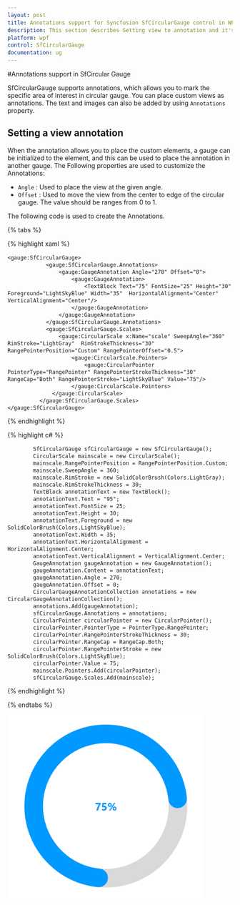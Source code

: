 ```yaml
---
layout: post
title: Annotations support for Syncfusion SfCircularGauge control in WPF.
description: This section describes Setting view to annotation and it's feature in SfCircularGauge control WPF platform.
platform: wpf
control: SfCircularGauge
documentation: ug
---
```


#Annotations support in SfCircular Gauge

SfCircularGauge supports annotations, which allows you to mark the specific area of interest in circular gauge. You can place custom views as annotations. The text and images can also be added by using `Annotations` property.

## Setting a view annotation

When the annotation allows you to place the custom elements, a gauge can be initialized to the element, and this can be used to place the annotation in another gauge. The Following properties are used to customize the Annotations:

* `Angle` : Used to place the view at the given angle.
* `Offset` : Used to move the view from the center to edge of the circular gauge. The value should be ranges from 0 to 1.

The following code is used to create the Annotations.

{% tabs %}

{% highlight xaml %}

    <gauge:SfCircularGauge>
                <gauge:SfCircularGauge.Annotations>
                    <gauge:GaugeAnnotation Angle="270" Offset="0">
                        <gauge:GaugeAnnotation>
                            <TextBlock Text="75" FontSize="25" Height="30" Foreground="LightSkyBlue" Width="35"  HorizontalAlignment="Center" VerticalAlignment="Center"/>
                        </gauge:GaugeAnnotation>
                    </gauge:GaugeAnnotation>
                </gauge:SfCircularGauge.Annotations>
                <gauge:SfCircularGauge.Scales>
                    <gauge:CircularScale x:Name="scale" SweepAngle="360" RimStroke="LightGray"  RimStrokeThickness="30" RangePointerPosition="Custom" RangePointerOffset="0.5">
                        <gauge:CircularScale.Pointers>
                            <gauge:CircularPointer PointerType="RangePointer" RangePointerStrokeThickness="30" RangeCap="Both" RangePointerStroke="LightSkyBlue" Value="75"/>
                        </gauge:CircularScale.Pointers>
                  </gauge:CircularScale>
              </gauge:SfCircularGauge.Scales>
    </gauge:SfCircularGauge>

{% endhighlight %}

{% highlight c# %}

            SfCircularGauge sfCircularGauge = new SfCircularGauge();
            CircularScale mainscale = new CircularScale();
            mainscale.RangePointerPosition = RangePointerPosition.Custom;
            mainscale.SweepAngle = 360;
            mainscale.RimStroke = new SolidColorBrush(Colors.LightGray);
            mainscale.RimStrokeThickness = 30;
            TextBlock annotationText = new TextBlock();
            annotationText.Text = "95";
            annotationText.FontSize = 25;
            annotationText.Height = 30;
            annotationText.Foreground = new SolidColorBrush(Colors.LightSkyBlue);
            annotationText.Width = 35;
            annotationText.HorizontalAlignment = HorizontalAlignment.Center;
            annotationText.VerticalAlignment = VerticalAlignment.Center;
            GaugeAnnotation gaugeAnnotation = new GaugeAnnotation();
            gaugeAnnotation.Content = annotationText;
            gaugeAnnotation.Angle = 270;
            gaugeAnnotation.Offset = 0;
            CircularGaugeAnnotationCollection annotations = new CircularGaugeAnnotationCollection();
            annotations.Add(gaugeAnnotation);
            sfCircularGauge.Annotations = annotations;
            CircularPointer circularPointer = new CircularPointer();
            circularPointer.PointerType = PointerType.RangePointer;
            circularPointer.RangePointerStrokeThickness = 30;
            circularPointer.RangeCap = RangeCap.Both;
            circularPointer.RangePointerStroke = new SolidColorBrush(Colors.LightSkyBlue);
            circularPointer.Value = 75;
            mainscale.Pointers.Add(circularPointer);
            sfCircularGauge.Scales.Add(mainscale);

{% endhighlight %}

{% endtabs %}

![Annotations image for SfCircularGauge](Getting-Started_images/Annotations.png)

